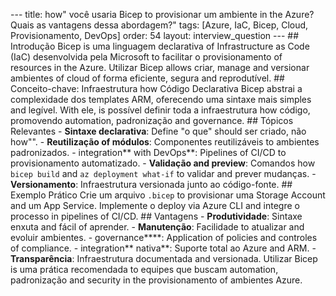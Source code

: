 --- title: how" você usaria Bicep to provisionar um ambiente in the Azure? Quais as vantagens dessa abordagem?" tags: [Azure, IaC, Bicep, Cloud, Provisionamento, DevOps] order: 54 layout: interview_question --- ## Introdução Bicep is uma linguagem declarativa of Infrastructure as Code (IaC) desenvolvida pela Microsoft to facilitar o provisionamento of resources in the Azure. Utilizar Bicep allows criar, manage and versionar ambientes of cloud of forma eficiente, segura and reprodutível. ## Conceito-chave: Infraestrutura how Código Declarativa Bicep abstrai a complexidade dos templates ARM, oferecendo uma sintaxe mais simples and legível. With ele, is possível definir toda a infraestrutura how código, promovendo automation, padronização and governance. ## Tópicos Relevantes - **Sintaxe declarativa**: Define "o que" should ser criado, não how"". - **Reutilização of módulos**: Componentes reutilizáveis to ambientes padronizados. - integration** with DevOps**: Pipelines of CI/CD to provisionamento automatizado. - **Validação and preview**: Comandos how `bicep build` and `az deployment what-if` to validar and prever mudanças. - **Versionamento**: Infraestrutura versionada junto ao código-fonte. ## Exemplo Prático Crie um arquivo `.bicep` to provisionar uma Storage Account and um App Service. Implemente o deploy via Azure CLI and integre o processo in pipelines of CI/CD. ## Vantagens - **Produtividade**: Sintaxe enxuta and fácil of aprender. - **Manutenção**: Facilidade to atualizar and evoluir ambientes. - governance****: Application of policies and controles of compliance. - integration** nativa**: Suporte total ao Azure and ARM. - **Transparência**: Infraestrutura documentada and versionada. Utilizar Bicep is uma prática recomendada to equipes que buscam automation, padronização and security in the provisionamento of ambientes Azure.